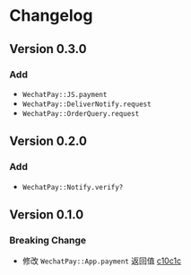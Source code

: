 # Changelog

## Version 0.3.0

### Add

* `WechatPay::JS.payment`
* `WechatPay::DeliverNotify.request`
* `WechatPay::OrderQuery.request`

## Version 0.2.0

### Add

* `WechatPay::Notify.verify?`

## Version 0.1.0

### Breaking Change

* 修改 `WechatPay::App.payment` 返回值  [c10c1c](https://github.com/HungYuHei/wechat_pay/commit/c10c1cc40ff54c584f3855d0d3264207e45778d0)
